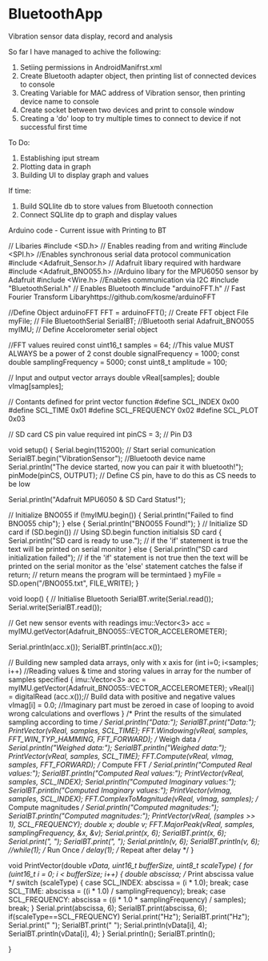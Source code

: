 # BluetoothApp
Vibration sensor data display, record and analysis

So far I have managed to achive the following:

1) Setiing permissions in AndroidManifrst.xml
2) Create Bluetooth adapter object, then printing list of connected devices to console
3) Creating Variable for MAC address of Vibration sensor, then printing device name to console
4) Create socket between two devices and print to console window
5) Creating a 'do' loop to try multiple times to connect to device if not successful first time

To Do:

1) Establishing iput stream
2) Plotting data in graph
3) Building UI to display graph and values

If time:
1) Build SQLlite db to store values from Bluetooth connection
2) Connect SQLlite dp to graph and display values


Arduino code - Current issue with Printing to BT

// Libaries
#include <SD.h>                 // Enables reading from and writing 
#include <SPI.h>                //Enables synchronous serial data protocol communication
#include <Adafruit_Sensor.h>    // Adafruit libary required with hardware
#include <Adafruit_BNO055.h>   //Arduino libary for the MPU6050 sensor by Adafruit
#include <Wire.h>               //Enables communication via I2C
#include "BluetoothSerial.h"    // Enables Bluetooth
#include "arduinoFFT.h"         // Fast Fourier Transform Libaryhttps://github.com/kosme/arduinoFFT

//Define Object
arduinoFFT FFT = arduinoFFT(); // Create FFT object
File myFile; // File
BluetoothSerial SerialBT; //Bluetooth serial
Adafruit_BNO055 myIMU; // Define Accelorometer serial object

//FFT values reuired
const uint16_t samples = 64; //This value MUST ALWAYS be a power of 2
const double signalFrequency = 1000;
const double samplingFrequency = 5000;
const uint8_t amplitude = 100;

// Input and output vector arrays
double vReal[samples];
double vImag[samples];

// Contants defined for print vector function
#define SCL_INDEX 0x00
#define SCL_TIME 0x01
#define SCL_FREQUENCY 0x02
#define SCL_PLOT 0x03

// SD card CS pin value required
int pinCS = 3; // Pin D3

void setup()
{
  Serial.begin(115200); // Start serial comunication
  SerialBT.begin("VibrationSensor"); //Bluetooth device name
  Serial.println("The device started, now you can pair it with bluetooth!");
  pinMode(pinCS, OUTPUT); // Define CS pin, have to do this as CS needs to be low
  
  Serial.println("Adafruit MPU6050  & SD Card Status!");

  // Initialize BNO055
  if (!myIMU.begin()) {
    Serial.println("Failed to find BNO055 chip");
    } else {
        Serial.println("BNO055 Found!");
    }
  // Initialize SD card
  if (SD.begin()) // Using SD.begin function initialsis SD card
  {
    Serial.println("SD card is ready to use."); // if the 'if' statement is true the text will be printed on serial monitor
  } else
  {
    Serial.println("SD card initialization failed"); // if the 'if' statement is not true then the text will be printed on the serial monitor as the 'else' statement catches the false if
    return; // return means the program will be termintaed
  }
  myFile = SD.open("/BNO055.txt", FILE_WRITE);
}

void loop()
{
  // Initialise Bluetooth
    SerialBT.write(Serial.read());
    Serial.write(SerialBT.read());

  // Get new sensor events with readings
  imu::Vector<3> acc = myIMU.getVector(Adafruit_BNO055::VECTOR_ACCELEROMETER);
  
  Serial.println(acc.x());
  SerialBT.println(acc.x());

  // Building new sampled data arrays, only with x axis
  for (int i=0; i<samples; i++) //Reading values & time and storing values in array for the number of samples specified
  {
    imu::Vector<3> acc = myIMU.getVector(Adafruit_BNO055::VECTOR_ACCELEROMETER);
    vReal[i] = digitalRead (acc.x());// Build data with positive and negative values
    vImag[i] = 0.0; //Imaginary part must be zeroed in case of looping to avoid wrong calculations and overflows
  }
  /* Print the results of the simulated sampling according to time */
  Serial.println("Data:");
  SerialBT.print("Data:");
  PrintVector(vReal, samples, SCL_TIME);
  FFT.Windowing(vReal, samples, FFT_WIN_TYP_HAMMING, FFT_FORWARD);  /* Weigh data */
  Serial.println("Weighed data:");
  SerialBT.println("Weighed data:");
  PrintVector(vReal, samples, SCL_TIME);
  FFT.Compute(vReal, vImag, samples, FFT_FORWARD); /* Compute FFT */
  Serial.println("Computed Real values:");
  SerialBT.println("Computed Real values:");
  PrintVector(vReal, samples, SCL_INDEX);
  Serial.println("Computed Imaginary values:");
  SerialBT.println("Computed Imaginary values:");
  PrintVector(vImag, samples, SCL_INDEX);
  FFT.ComplexToMagnitude(vReal, vImag, samples); /* Compute magnitudes */
  Serial.println("Computed magnitudes:");
  SerialBT.println("Computed magnitudes:");
  PrintVector(vReal, (samples >> 1), SCL_FREQUENCY);
  double x;
  double v;
  FFT.MajorPeak(vReal, samples, samplingFrequency, &x, &v);
  Serial.print(x, 6);
  SerialBT.print(x, 6);
  Serial.print(", ");
  SerialBT.print(", ");
  Serial.println(v, 6);
  SerialBT.println(v, 6);
  //while(1); /* Run Once */
  delay(1); /* Repeat after delay */
}

void PrintVector(double *vData, uint16_t bufferSize, uint8_t scaleType)
{
  for (uint16_t i = 0; i < bufferSize; i++)
  {
    double abscissa;
    /* Print abscissa value */
    switch (scaleType)
    {
      case SCL_INDEX:
        abscissa = (i * 1.0);
  break;
      case SCL_TIME:
        abscissa = ((i * 1.0) / samplingFrequency);
  break;
      case SCL_FREQUENCY:
        abscissa = ((i * 1.0 * samplingFrequency) / samples);
  break;
    }
    Serial.print(abscissa, 6);
    SerialBT.print(abscissa, 6);
    if(scaleType==SCL_FREQUENCY)
      Serial.print("Hz");
      SerialBT.print("Hz");
      Serial.print(" ");
      SerialBT.print(" ");
      Serial.println(vData[i], 4);
      SerialBT.println(vData[i], 4);
  }
  Serial.println();
  SerialBT.println();

}
